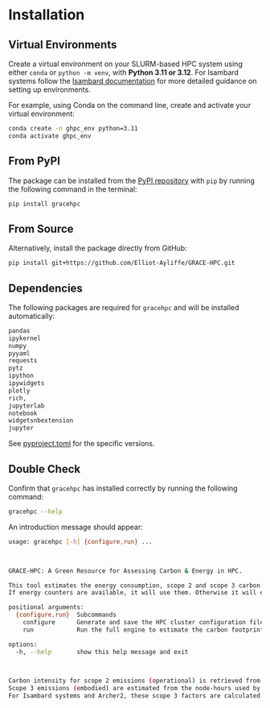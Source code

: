 # Installation

## Virtual Environments

Create a virtual environment on your SLURM-based HPC system using either `conda` or `python -m venv`, with **Python 3.11 or 3.12**.
For Isambard systems follow the [Isambard documentation](https://docs.isambard.ac.uk/user-documentation/guides/python/) for more detailed guidance on setting up environments.

For example, using Conda on the command line, create and activate your virtual environment:

```bash
conda create -n ghpc_env python=3.11
conda activate ghpc_env
```

## From PyPI

The package can be installed from the [PyPI repository](https://pypi.org/project/gracehpc/) with `pip` by running the following command in the terminal:

```bash
pip install gracehpc
```

## From Source

Alternatively, install the package directly from GitHub:

```bash 
pip install git+https://github.com/Elliot-Ayliffe/GRACE-HPC.git
```

## Dependencies 

The following packages are required for `gracehpc` and will be installed automatically:

```bash 
pandas
ipykernel
numpy
pyyaml
requests
pytz
ipython
ipywidgets
plotly
rich,
jupyterlab
notebook
widgetsnbextension
jupyter
```
See [pyproject.toml](https://github.com/Elliot-Ayliffe/GRACE-HPC/blob/main/pyproject.toml) for the specific versions.


## Double Check

Confirm that `gracehpc` has installed correctly by running the following command:

```bash 
gracehpc --help
```

An introduction message should appear:

```bash
usage: gracehpc [-h] {configure,run} ...

 

GRACE-HPC: A Green Resource for Assessing Carbon & Energy in HPC.

This tool estimates the energy consumption, scope 2 and scope 3 carbon emissions of your SLURM HPC jobs.
If energy counters are available, it will use them. Otherwise it will estimate energy and emissions from usage statistics. 

positional arguments:
  {configure,run}  Subcommands
    configure      Generate and save the HPC cluster configuration file. Fill in the YAML file with your HPC configuration details before using the tool.
    run            Run the full engine to estimate the carbon footprint (scope 2 and scope 3) of your SLURM HPC jobs.

options:
  -h, --help       show this help message and exit

 

Carbon intensity for scope 2 emissions (operational) is retrieved from the regional Carbon Intensity API (carbonintensity.org.uk.) at the time of job submission. 
Scope 3 emissions (embodied) are estimated from the node-hours used by the job, and the scope 3 emissions factor. 
For Isambard systems and Archer2, these scope 3 factors are calculated from the total lifecycle scope 3 emissions for each system divided by the total node-hours available over the system's projected lifetime.
```


